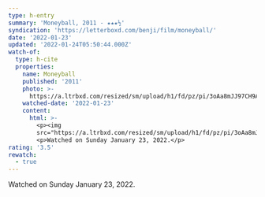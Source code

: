 ```yaml
---
type: h-entry
summary: 'Moneyball, 2011 - ★★★½'
syndication: 'https://letterboxd.com/benji/film/moneyball/'
date: '2022-01-23'
updated: '2022-01-24T05:50:44.000Z'
watch-of:
  type: h-cite
  properties:
    name: Moneyball
    published: '2011'
    photo: >-
      https://a.ltrbxd.com/resized/sm/upload/h1/fd/pz/pi/3oAa8mJJ97CH9AeGEY6vjAxqcvZ-0-500-0-750-crop.jpg?k=36d4546c34
    watched-date: '2022-01-23'
    content:
      html: >-
        <p><img
        src="https://a.ltrbxd.com/resized/sm/upload/h1/fd/pz/pi/3oAa8mJJ97CH9AeGEY6vjAxqcvZ-0-500-0-750-crop.jpg?k=36d4546c34"/></p>
        <p>Watched on Sunday January 23, 2022.</p>
rating: '3.5'
rewatch:
  - true
---
```

Watched on Sunday January 23, 2022.
